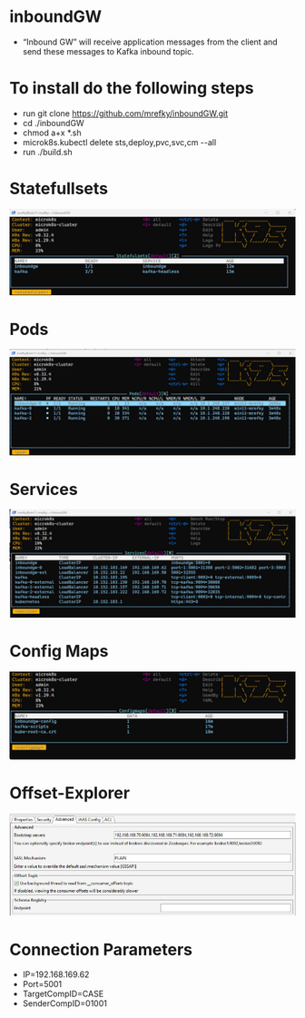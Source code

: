 # inboundGW



*	“Inbound GW” will receive application messages from the client and send these messages to Kafka inbound topic.


# To install do the following steps

* run git clone https://github.com/mrefky/inboundGW.git
* cd ./inboundGW
* chmod a+x *.sh
* microk8s.kubectl delete sts,deploy,pvc,svc,cm --all
* run ./build.sh



# Statefullsets

![STS](./sts.jpg?raw=true "Sts")

# Pods

![Pods](./po.jpg?raw=true "po")

# Services

![Svc](./svc.jpg?raw=true "Svc")

# Config Maps

![CM](./cm.jpg?raw=true "cm")

# Offset-Explorer

![offset](offset_explorer.jpg)

# Connection Parameters


* IP=192.168.169.62
* Port=5001
* TargetCompID=CASE
* SenderCompID=01001


